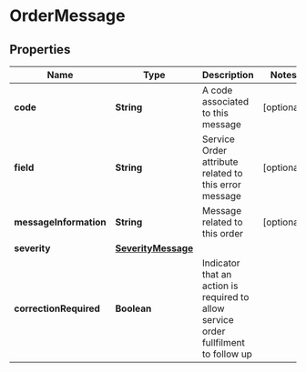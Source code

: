 # OrderMessage

## Properties
Name | Type | Description | Notes
------------ | ------------- | ------------- | -------------
**code** | **String** | A code associated to this message |  [optional]
**field** | **String** | Service Order attribute related to this error message |  [optional]
**messageInformation** | **String** | Message related to this order |  [optional]
**severity** | [**SeverityMessage**](SeverityMessage.md) |  | 
**correctionRequired** | **Boolean** | Indicator that an action is required to allow service order fullfilment to follow up | 
